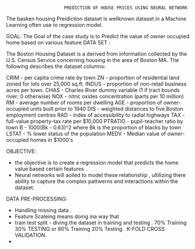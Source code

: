                           PREDICTION OF HOUSE PRICES USING NEURAL NETWORK
The basken housing Preidiction dataset is wellknown dataset in a Machine Learning often use to regression model.

GOAL: 
The Goal of the case study is to Predict the value of owner occupied home based on various feature 
DATA SET :

The Boston Housing Dataset is a derived from information collected by the U.S. Census Service concerning housing in the area of Boston MA. The following describes the dataset columns:

CRIM - per capita crime rate by town
ZN - proportion of residential land zoned for lots over 25,000 sq.ft.
INDUS - proportion of non-retail business acres per town.
CHAS - Charles River dummy variable (1 if tract bounds river; 0 otherwise)
NOX - nitric oxides concentration (parts per 10 million)
RM - average number of rooms per dwelling
AGE - proportion of owner-occupied units built prior to 1940
DIS - weighted distances to five Boston employment centres
RAD - index of accessibility to radial highways
TAX - full-value property-tax rate per $10,000
PTRATIO - pupil-teacher ratio by town
B - 1000(Bk - 0.63)^2 where Bk is the proportion of blacks by town
LSTAT - % lower status of the population
MEDV - Median value of owner-occupied homes in $1000's



OBJECTIVE:
* the objective is to create a regression model that predicts the home value based certain features .
* Neural networks will aoiled to model these relationship , ultilizing there ability to capture the complex pattwerns and interactions within the dataset.

DATA PRE-PROCESSING:
* Handling missing data .
* Feature Scaleing means doing ina way that 
* train test split  -  diving the dataset in training and testing .
                       70% Training 30% TESTING or 80% Training 20% Testing .
                        K-FOLD CROSS VALIDATION.
* 
